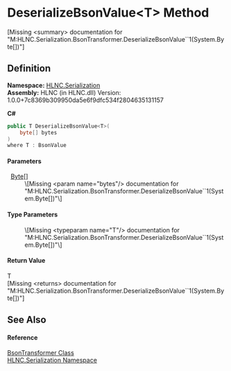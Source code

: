 # DeserializeBsonValue&lt;T&gt; Method


\[Missing &lt;summary&gt; documentation for "M:HLNC.Serialization.BsonTransformer.DeserializeBsonValue``1(System.Byte[])"\]



## Definition
**Namespace:** <a href="N_HLNC_Serialization">HLNC.Serialization</a>  
**Assembly:** HLNC (in HLNC.dll) Version: 1.0.0+7c8369b309950da5e6f9dfc534f2804635131157

**C#**
``` C#
public T DeserializeBsonValue<T>(
	byte[] bytes
)
where T : BsonValue

```



#### Parameters
<dl><dt>  <a href="https://learn.microsoft.com/dotnet/api/system.byte" target="_blank" rel="noopener noreferrer">Byte</a>[]</dt><dd>\[Missing &lt;param name="bytes"/&gt; documentation for "M:HLNC.Serialization.BsonTransformer.DeserializeBsonValue``1(System.Byte[])"\]</dd></dl>

#### Type Parameters
<dl><dt /><dd>\[Missing &lt;typeparam name="T"/&gt; documentation for "M:HLNC.Serialization.BsonTransformer.DeserializeBsonValue``1(System.Byte[])"\]</dd></dl>

#### Return Value
T  
\[Missing &lt;returns&gt; documentation for "M:HLNC.Serialization.BsonTransformer.DeserializeBsonValue``1(System.Byte[])"\]

## See Also


#### Reference
<a href="T_HLNC_Serialization_BsonTransformer">BsonTransformer Class</a>  
<a href="N_HLNC_Serialization">HLNC.Serialization Namespace</a>  
